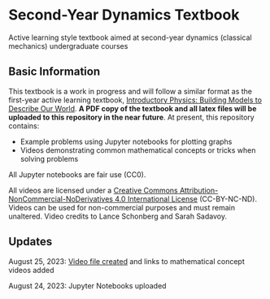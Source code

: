 # Second-Year Dynamics Textbook
Active learning style textbook aimed at second-year dynamics (classical mechanics) undergraduate courses

## Basic Information
This textbook is a work in progress and will follow a similar format as the first-year active learning textbook, [Introductory Physics: Building Models to Describe Our World](https://github.com/OSTP/PhysicsArtofModelling).  **A PDF copy of the textbook and all latex files will be uploaded to this repository in the near future**.  At present, this repository contains:
* Example problems using Jupyter notebooks for plotting graphs
* Videos demonstrating common mathematical concepts or tricks when solving problems

All Jupyter notebooks are fair use (CC0).

All videos are licensed under a [Creative Commons Attribution-NonCommercial-NoDerivatives 4.0 International License](https://creativecommons.org/licenses/by-nc-nd/4.0/) (CC-BY-NC-ND). Videos can be used for non-commercial purposes and must remain unaltered.  Video credits to Lance Schonberg and Sarah Sadavoy.

## Updates
August 25, 2023: [Video file created](https://github.com/OSTP/Dynamics_Textbook/blob/main/video_links.md) and links to mathematical concept videos added

August 24, 2023: Jupyter Notebooks uploaded
